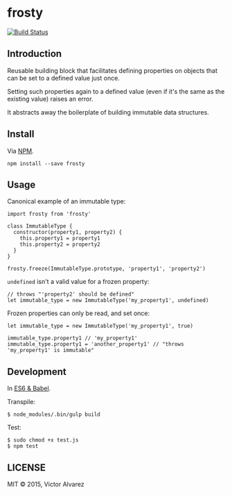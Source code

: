 # frosty

[![Build Status](https://travis-ci.org/yangmillstheory/frosty.svg?branch=master)](https://travis-ci.org/yangmillstheory/mixin.a.lot)

## Introduction

Reusable building block that facilitates defining properties on objects that can be set to a defined value just once. 

Setting such properties again to a defined value (even if it's the same as the existing value) raises an error.

It abstracts away the boilerplate of building immutable data structures. 


## Install

Via [NPM](https://www.npmjs.com/package/frosty).

`npm install --save frosty`

## Usage

Canonical example of an immutable type:

    import frosty from 'frosty'

    class ImmutableType {
      constructor(property1, property2) {
        this.property1 = property1
        this.property2 = property2
      }
    }
    
    frosty.freeze(ImmutableType.prototype, 'property1', 'property2')
    
`undefined` isn't a valid value for a frozen property:
    
    // throws "'property2' should be defined" 
    let immutable_type = new ImmutableType('my_property1', undefined)
    

Frozen properties can only be read, and set once:
    
    let immutable_type = new ImmutableType('my_property1', true)
    
    immutable_type.property1 // 'my_property1'
    immutable_type.property1 = 'another_property1' // "throws 'my_property1' is immutable"
 
## Development

In [ES6 & Babel](http://babeljs.io/).

Transpile:
 
    $ node_modules/.bin/gulp build
   
Test:

    $ sudo chmod +x test.js
    $ npm test
      
## LICENSE

MIT © 2015, Victor Alvarez
